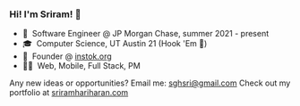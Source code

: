 ### Hi! I'm Sriram! 👋

- 💼  &nbsp;Software Engineer @ JP Morgan Chase, summer 2021 - present
- 🎓  &nbsp;Computer Science, UT Austin 21 (Hook 'Em 🤘)
- 🐙  &nbsp;Founder @ [instok.org](https://www.instok.org/) 
- 👨‍💻  &nbsp;Web, Mobile, Full Stack, PM

Any new ideas or opportunities? Email me: sghsri@gmail.com
Check out my portfolio at [sriramhariharan.com](https://www.sriramhariharan.com)
